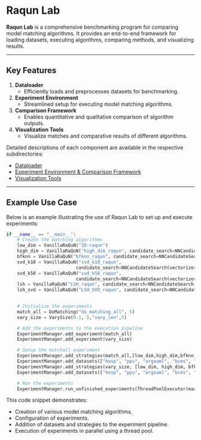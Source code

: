 # Raqun Lab

**Raqun Lab** is a comprehensive benchmarking program for comparing model matching algorithms. It provides an end-to-end framework for loading datasets, executing algorithms, comparing methods, and visualizing results. 

---

## **Key Features**

1. **Dataloader**
   - Efficiently loads and preprocesses datasets for benchmarking.
2. **Experiment Environment**
   - Streamlined setup for executing model matching algorithms.
3. **Comparison Framework**
   - Enables quantitative and qualitative comparison of algorithm outputs.
4. **Visualization Tools**
   - Visualize matches and comparative results of different algorithms.

Detailed descriptions of each component are available in the respective subdirectories:

- [Dataloader](./dataloading)
- [Experiment Environment & Comparison Framework ](./experiment)
- [Visualization Tools ](./evaluation)

---

## **Example Use Case**

Below is an example illustrating the use of Raqun Lab to set up and execute experiments:

```python
if __name__ == "__main__":
    # Create the matching algorithms
    low_dim = VanillaRaQuN("2D-raqun")
    high_dim = VanillaRaQuN("high_dim_raqun", candidate_search=NNCandidateSearch(vectorizer=ZeroOneVectorizer()))
    bfknn = VanillaRaQuN("bfknn_raqun", candidate_search=NNCandidateSearch(knn=BFKNN()))
    svd_k10 = VanillaRaQuN("svd_k10_raqun",
                          candidate_search=NNCandidateSearch(vectorizer=ZeroOneVectorizer(), reduction=SVDReduction()))
    svd_k50 = VanillaRaQuN("svd_k50_raqun",
                          candidate_search=NNCandidateSearch(vectorizer=ZeroOneVectorizer(), reduction=SVDReduction(50)))
    lsh = VanillaRaQuN("LSH_raqun", candidate_search=NNCandidateSearch(vectorizer=ZeroOneVectorizer(), knn=LSHKNN()))
    lsh_svd = VanillaRaQuN("LSH_SVD_raqun", candidate_search=NNCandidateSearch(vectorizer=ZeroOneVectorizer(), knn=LSHKNN(),
                                                                              reduction=SVDReduction(50)))

    # Initialize the experiments
    match_all = DoMatching("do_matching_all", 5)
    vary_size = VarySize(0.1, 5,"vary_len",5)

    # Add the experiments to the execution pipeline
    ExperimentManager.add_experiment(match_all)
    ExperimentManager.add_experiment(vary_size)

    # Setup the matchall experiment
    ExperimentManager.add_strategies(match_all,[low_dim,high_dim,bfknn,svd_k10,svd_k50,lsh,lsh_svd])
    ExperimentManager.add_datasets(["hosp", "ppu", "argouml", "bcms", "bcs", "ppu_statem", "random", "randomLoose", "randomTight", "warehouses"],match_all)
    ExperimentManager.add_strategies(vary_size, [low_dim, high_dim, bfknn, svd_k10, svd_k50, lsh, lsh_svd])
    ExperimentManager.add_datasets(["hosp", "ppu", "argouml", "bcms", "bcs", "ppu_statem", "random", "randomLoose", "randomTight", "warehouses"],vary_size)

    # Run the experiments
    ExperimentManager.run_unfinished_experiments(ThreadPoolExecutor(max_workers=10))
```

This code snippet demonstrates:
- Creation of various model matching algorithms.
- Configuration of experiments.
- Addition of datasets and strategies to the experiment pipeline.
- Execution of experiments in parallel using a thread pool.
